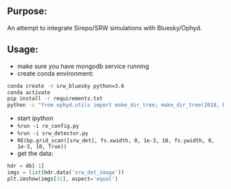 Purpose:
----
An attempt to integrate Sirepo/SRW simulations with Bluesky/Ophyd.

Usage:
----
- make sure you have mongodb service running
- create conda environment:
```bash
conda create -n srw_bluesky python=3.6
conda activate
pip install -r requirements.txt
python -c "from ophyd.utils import make_dir_tree; make_dir_tree(2018, base_path='/tmp/data')"
```
- start ipython
- `%run -i re_config.py`
- `%run -i srw_detector.py`
- `RE(bp.grid_scan([srw_det], fs.xwidth, 0, 1e-3, 10, fs.ywidth, 0, 1e-3, 10, True))`
- get the data:
```py
hdr = db[-1]
imgs = list(hdr.data('srw_det_image'))
plt.imshow(imgs[31], aspect='equal')
```
